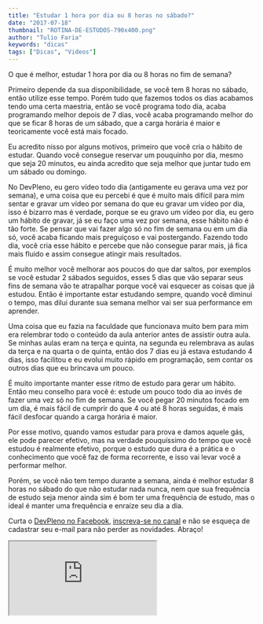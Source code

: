 ```yaml
---
title: "Estudar 1 hora por dia ou 8 horas no sábado?"
date: "2017-07-18"
thumbnail: "ROTINA-DE-ESTUDOS-790x400.png"
author: "Tulio Faria"
keywords: "dicas"
tags: ["Dicas", "Videos"]
---
```



O que é melhor, estudar 1 hora por dia ou 8 horas no fim de semana?

Primeiro depende da sua disponibilidade, se você tem 8 horas no sábado, então utilize esse tempo. Porém tudo que fazemos todos os dias acabamos tendo uma certa maestria, então se você programa todo dia, acaba programando melhor depois de 7 dias, você acaba programando melhor do que se ficar 8 horas de um sábado, que a carga horária é maior e teoricamente você está mais focado.

Eu acredito nisso por alguns motivos, primeiro que você cria o hábito de estudar. Quando você consegue reservar um pouquinho por dia, mesmo que seja 20 minutos, eu ainda acredito que seja melhor que juntar tudo em um sábado ou domingo.

No DevPleno, eu gero vídeo todo dia (antigamente eu gerava uma vez por semana), e uma coisa que eu percebi é que é muito mais difícil para mim sentar e gravar um vídeo por semana do que eu gravar um vídeo por dia, isso é bizarro mas é verdade, porque se eu gravo um vídeo por dia, eu gero um hábito de gravar, já se eu faço uma vez por semana, esse hábito não é tão forte. Se pensar que vai fazer algo só no fim de semana ou em um dia só, você acaba ficando mais preguiçoso e vai postergando. Fazendo todo dia, você cria esse hábito e percebe que não consegue parar mais, já fica mais fluido e assim consegue atingir mais resultados.

É muito melhor você melhorar aos poucos do que dar saltos, por exemplos se você estudar 2 sábados seguidos, esses 5 dias que vão separar seus fins de semana vão te atrapalhar porque você vai esquecer as coisas que já estudou. Então é importante estar estudando sempre, quando você diminui o tempo, mas dilui durante sua semana melhor vai ser sua performance em aprender.

Uma coisa que eu fazia na faculdade que funcionava muito bem para mim era relembrar todo o conteúdo da aula anterior antes de assistir outra aula. Se minhas aulas eram na terça e quinta, na segunda eu relembrava as aulas da terça e na quarta o de quinta, então dos 7 dias eu já estava estudando 4 dias, isso facilitou e eu evolui muito rápido em programação, sem contar os outros dias que eu brincava um pouco.

É muito importante manter esse ritmo de estudo para gerar um hábito. Então meu conselho para você é: estude um pouco todo dia ao invés de fazer uma vez só no fim de semana. Se você pegar 20 minutos focado em um dia, é mais fácil de cumprir do que 4 ou até 8 horas seguidas, é mais fácil desfocar quando a carga horária é maior.

Por esse motivo, quando vamos estudar para prova e damos aquele gás, ele pode parecer efetivo, mas na verdade pouquíssimo do tempo que você estudou é realmente efetivo, porque o estudo que dura é a prática e o conhecimento que você faz de forma recorrente, e isso vai levar você a performar melhor.

Porém, se você não tem tempo durante a semana, ainda é melhor estudar 8 horas no sábado do que não estudar nada nunca, nem que sua frequência de estudo seja menor ainda sim é bom ter uma frequência de estudo, mas o ideal é manter uma frequência e enraíze seu dia a dia.

  Curta o [DevPleno no Facebook](https://www.facebook.com/devpleno), [inscreva-se no canal](https://www.youtube.com/devplenocom) e não se esqueça de cadastrar seu e-mail para não perder as novidades. Abraço!


 <div class="embed-responsive embed-responsive-16by9">
  <iframe class="embed-responsive-item" src="https://www.youtube.com/embed/3eIyF4i8104" allowfullscreen></iframe>
   </div>
